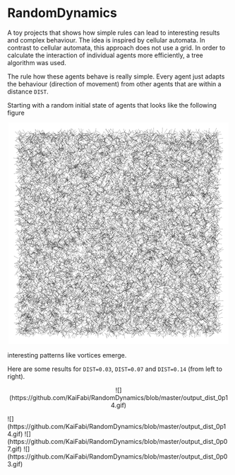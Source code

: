 # RandomDynamics

A toy projects that shows how simple rules can lead to interesting results and complex behaviour. The idea is inspired by cellular automata. In contrast to cellular automata, this approach does not use a grid. In order to calculate the interaction of individual agents more efficiently, a tree algorithm was used.

The rule how these agents behave is really simple. Every agent just adapts the behaviour (direction of movement) from other agents that are within a distance `DIST`.

Starting with a random initial state of agents that looks like the following figure

<div align="center">
<img src="https://github.com/KaiFabi/RandomDynamics/blob/master/init.png" height="500">
</div>

interesting patterns like vortices emerge.

Here are some results for `DIST=0.03`, `DIST=0.07` and `DIST=0.14` (from left to right).

<p align="center">
![](https://github.com/KaiFabi/RandomDynamics/blob/master/output_dist_0p14.gif)
</p>
![](https://github.com/KaiFabi/RandomDynamics/blob/master/output_dist_0p14.gif)
![](https://github.com/KaiFabi/RandomDynamics/blob/master/output_dist_0p07.gif)
![](https://github.com/KaiFabi/RandomDynamics/blob/master/output_dist_0p03.gif)
